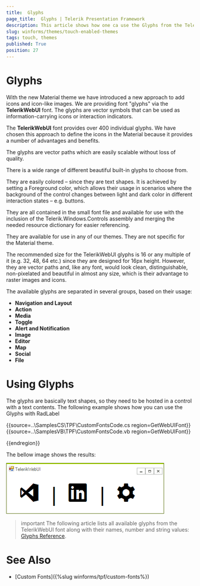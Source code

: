 ```yaml
---
title:  Glyphs
page_title:  Glyphs | Telerik Presentation Framework
description: This article shows how one ca use the Glyphs from the TelerikWebUI font. 
slug: winforms/themes/touch-enabled-themes
tags: touch, themes
published: True
position: 27
---
```


# Glyphs

With the new Material theme we have introduced a new approach to add icons and icon-like images. We are providing font "glyphs" via the __TelerikWebUI__ font. The glyphs are vector symbols that can be used as information-carrying icons or interaction indicators.

The __TelerikWebUI__ font provides over 400 individual glyphs. We have chosen this approach to define the icons in the Material because it provides a number of advantages and benefits.

The glyphs are vector paths which are easily scalable without loss of quality.

There is a wide range of different beautiful built-in glyphs to choose from.

They are easily colored – since they are text shapes. It is achieved by setting a Foreground color, which allows their usage in scenarios where the background of the control changes between light and dark color in different interaction states – e.g. buttons.

They are all contained in the small font file and available for use with the inclusion of the Telerik.Windows.Controls assembly and merging the needed resource dictionary for easier referencing.

They are available for use in any of our themes. They are not specific for the Material theme.

The recommended size for the TelerikWebUI glyphs is 16 or any multiple of it (e.g. 32, 48, 64 etc.) since they are designed for 16px height. However, they are vector paths and, like any font, would look clean, distinguishable, non-pixelated and beautiful in almost any size, which is their advantage to raster images and icons.

The available glyphs are separated in several groups, based on their usage:

* __Navigation and Layout__
* __Action__
* __Media__
* __Toggle__
* __Alert and Notification__
* __Image__
* __Editor__
* __Map__
* __Social__
* __File__

# Using Glyphs

The glyphs are basically text shapes, so they need to be hosted in a control with a text contents. The following example shows how you can use the Glyphs with RadLabel

{{source=..\SamplesCS\TPF\CustomFontsCode.cs region=GetWebUIFont}} 
{{source=..\SamplesVB\TPF\CustomFontsCode.vb region=GetWebUIFont}}



{{endregion}} 

The bellow image shows the results:

![tpf-glyphs001](images/tpf-glyphs001.png)    

>important The following article lists all available glyphs from the TelerikWebUI font along with their names, number and string values: [Glyphs Reference](http://docs.telerik.com/devtools/wpf/styling-and-appearance/glyphs/common-styles-appearance-glyphs-reference-sheet).

# See Also

* [Custom Fonts]({%slug winforms/tpf/custom-fonts%})